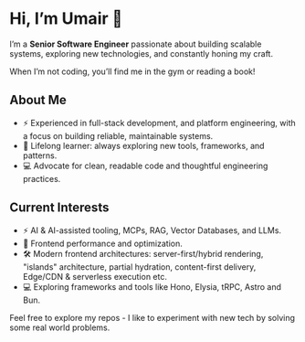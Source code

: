 # Hi, I’m Umair 👋

I’m a **Senior Software Engineer** passionate about building scalable systems, exploring new technologies, and constantly honing my craft.

When I’m not coding, you’ll find me in the gym or reading a book!

## About Me

- ⚡ Experienced in full-stack development, and platform engineering, with a focus on building reliable, maintainable systems.
- 🌱 Lifelong learner: always exploring new tools, frameworks, and patterns.
- 💻 Advocate for clean, readable code and thoughtful engineering practices.

## Current Interests

- ⚡ AI & AI-assisted tooling, MCPs, RAG, Vector Databases, and LLMs.
- 🚀 Frontend performance and optimization.
- 🛠️ Modern frontend architectures: server-first/hybrid rendering, "islands" architecture, partial hydration, content-first delivery, Edge/CDN & serverless execution etc.
- 💻 Exploring frameworks and tools like Hono, Elysia, tRPC, Astro and Bun.

Feel free to explore my repos - I like to experiment with new tech by solving some real world problems.
